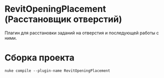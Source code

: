 # RevitOpeningPlacement (Расстановщик отверстий)
Плагин для расстановки заданий на отверстия и последующей работы с ними.

# Сборка проекта
```
nuke compile --plugin-name RevitOpeningPlacement
```
